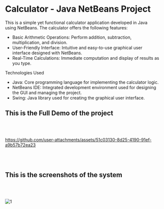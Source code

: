 <h1>Calculator - Java NetBeans Project</h1>

This is a simple yet functional calculator application developed in Java using NetBeans. The calculator offers the following features:
<ul>
<li>Basic Arithmetic Operations: Perform addition, subtraction, multiplication, and division.</li>
<li>User-Friendly Interface: Intuitive and easy-to-use graphical user interface designed with NetBeans.</li>
<li>Real-Time Calculations: Immediate computation and display of results as you type.</li>
</ul>

Technologies Used
<ul>
<li>Java: Core programming language for implementing the calculator logic.</li>
<li>NetBeans IDE: Integrated development environment used for designing the GUI and managing the project.</li>
<li>Swing: Java library used for creating the graphical user interface.</li>
</ul>


<h2>This is the Full Demo of the project</h2><br><br>

https://github.com/user-attachments/assets/51c03130-8d25-4190-91ef-a9b57b72ea23


<br><br>
<h2>This is the screenshots of the system</h2><br><br>

![1](https://github.com/user-attachments/assets/221a1338-00ed-49a0-be64-51a47b39906f)
